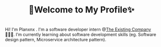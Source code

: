 <h1 align="center">
  💜Welcome to My Profile✨
</h1>

#

Hi! I'm Planxnx . I'm a software developer intern @[The Existing Company](https://existing.co/)🧑🏻‍💻. I’m currently learning about software development skills (eg.  Software design pattern, Microservice architecture pattern).  
